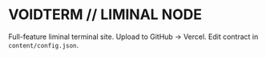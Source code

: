# VOIDTERM // LIMINAL NODE

Full-feature liminal terminal site. Upload to GitHub → Vercel. Edit contract in `content/config.json`.
